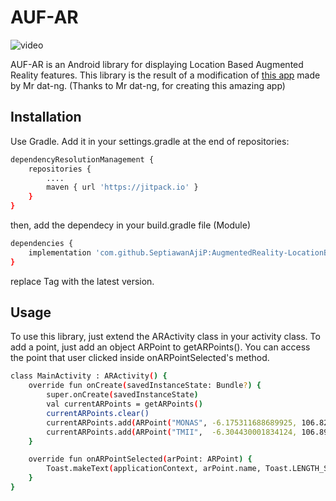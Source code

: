 # AUF-AR
![video](https://raw.githubusercontent.com/SeptiawanAjiP/AugmentedReality-LocationBased/master/video.gif)

AUF-AR is an Android library for displaying Location Based Augmented Reality features. This library is the result of a modification of [this app](https://github.com/dat-ng/ar-location-based-android) made by Mr dat-ng. (Thanks to Mr dat-ng, for creating this amazing app)

## Installation

Use Gradle. Add it in your settings.gradle at the end of repositories:

```bash
dependencyResolutionManagement {
    repositories {
        ....
        maven { url 'https://jitpack.io' }
    }
}
```
then, add the dependecy in your build.gradle file (Module)
```bash
dependencies {
    implementation 'com.github.SeptiawanAjiP:AugmentedReality-LocationBased:Tag'
}
```
replace Tag with the latest version.

## Usage

To use this library, just extend the ARActivity class in your activity class. To add a point, just add an object ARPoint to getARPoints(). You can access the point that user clicked inside onARPointSelected's method.

```bash
class MainActivity : ARActivity() {
    override fun onCreate(savedInstanceState: Bundle?) {
        super.onCreate(savedInstanceState)
        val currentARPoints = getARPoints()
        currentARPoints.clear()
        currentARPoints.add(ARPoint("MONAS", -6.175311688689925, 106.82604761289097))
        currentARPoints.add(ARPoint("TMII",  -6.304430001834124, 106.89161623298563))
    }

    override fun onARPointSelected(arPoint: ARPoint) {
        Toast.makeText(applicationContext, arPoint.name, Toast.LENGTH_SHORT).show()
    }
}
```
